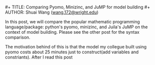 #+ TITLE: Comparing Pyomo, Minizinc, and JuMP for model building
#+ AUTHOR: Shuai Wang (wang.172@wright.edu)

In this post, we will compare the popular mathematic programming
language/package: python's pyomo, minizinc, and Juila's JuMP on the context of
model building. Please see the other post for the syntax comparison.

The motivation behind of this is that the model my collegue built using pyomo
costs about 25 minutes just to construct(add variables and constriants). After I read this post

